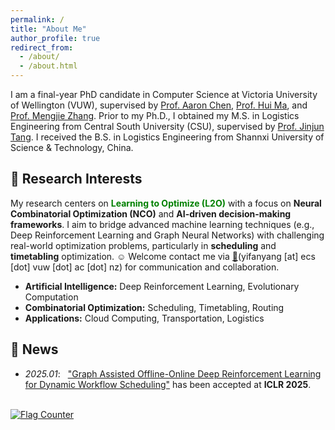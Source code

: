```yaml
---
permalink: /
title: "About Me"
author_profile: true
redirect_from: 
  - /about/
  - /about.html
---
```


I am a final-year PhD candidate in Computer Science at Victoria University of Wellington (VUW), supervised by [Prof. Aaron Chen](https://people.wgtn.ac.nz/aaron.chen), [Prof. Hui Ma](https://people.wgtn.ac.nz/hui.ma), and [Prof. Mengjie Zhang](https://people.wgtn.ac.nz/mengjie.zhang). 
Prior to my Ph.D., I obtained my M.S. in Logistics Engineering from Central South University (CSU), supervised by [Prof. Jinjun Tang](https://faculty.csu.edu.cn/tangjinjun/en/index.htm). 
I received the B.S. in Logistics Engineering from Shannxi University of Science & Technology, China.

## 💖 Research Interests
My research centers on <font color="green"><b>Learning to Optimize (L2O)</b></font> with a focus on **Neural Combinatorial Optimization (NCO)** and **AI-driven decision-making frameworks**. I aim to bridge advanced machine learning techniques (e.g., Deep Reinforcement Learning and Graph Neural Networks) with challenging real-world optimization problems, particularly in **scheduling** and **timetabling** optimization. ☺️ Welcome contact me via [💌](mailto:yifanyang@ecs.vuw.ac.nz)(yifanyang [at] ecs [dot] vuw [dot] ac [dot] nz) for communication and collaboration. 
- **Artificial Intelligence:** Deep Reinforcement Learning, Evolutionary Computation
- **Combinatorial Optimization:** Scheduling, Timetabling, Routing
- **Applications:** Cloud Computing, Transportation, Logistics  

## 🎉 News
- *2025.01*: &nbsp; ["Graph Assisted Offline-Online Deep Reinforcement Learning for Dynamic Workflow Scheduling"](https://openreview.net/forum?id=4PlbIfmX9o) has been accepted at **ICLR 2025**. 

<br>
<a href="https://info.flagcounter.com/uhma"><img src="https://s01.flagcounter.com/count2/uhma/bg_FFFFFF/txt_000000/border_CCCCCC/columns_2/maxflags_10/viewers_0/labels_0/pageviews_0/flags_0/percent_0/" alt="Flag Counter" border="0"></a>
